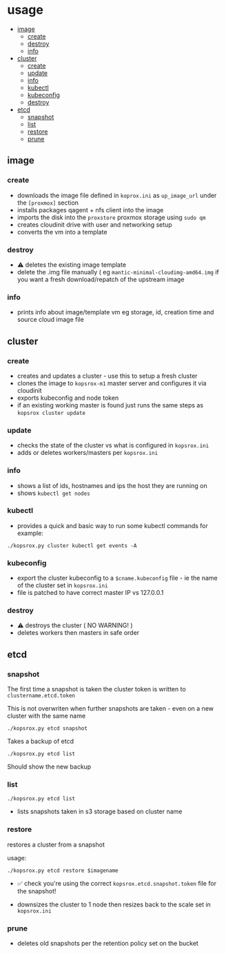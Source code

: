 # usage 

- [image](#image)
  - [create](#image-create)
  - [destroy](#image-destroy)
  - [info](#image-info)
- [cluster](#cluster)
  - [create](#cluster-create)
  - [update](#cluster-update)
  - [info](#cluster-info)
  - [kubectl](#kubectl)
  - [kubeconfig](#kubeconfig)
  - [destroy](#cluster-destroy)
- [etcd](#etcd)
  - [snapshot](#snapshot)
  - [list](#list)
  - [restore](#restore)
  - [prune](#prune)

## image <a name=image>
### create <a name=image-create>
- downloads the image file defined in `koprox.ini` as `up_image_url` under the `[proxmox]` section
- installs packages qagent + nfs client into the image
- imports the disk into the `proxstore` proxmox storage using `sudo qm`
- creates cloudinit drive with user and networking setup
- converts the vm into a template

### destroy <a name=image-destroy> 
- :warning: deletes the existing image template
- delete the .img file manually  ( eg `mantic-minimal-cloudimg-amd64.img` if you want a fresh download/repatch of the upstream image

### info <a name=image-info> 
- prints info about image/template vm eg storage, id, creation time and source cloud image file

## cluster <a name=cluster>
### create <a name=cluster-create>
- creates and updates a cluster - use this to setup a fresh cluster
- clones the image to `kopsrox-m1` master server and configures it via cloudinit
- exports kubeconfig and node token
- if an existing working master is found just runs the same steps as `kopsrox cluster update`

### update <a name=cluster-update>
- checks the state of the cluster vs what is configured in `kopsrox.ini`
- adds or deletes workers/masters per `kopsrox.ini`

### info <a name=cluster-info>
- shows a list of ids, hostnames and ips the host they are running on
- shows `kubectl get nodes`

### kubectl <a name=kubectl>
- provides a quick and basic way to run some kubectl commands for example:

`./kopsrox.py cluster kubectl get events -A`

### kubeconfig <a name=kubeconfig>
- export the cluster kubeconfig to a `$cname.kubeconfig` file - ie the name of the cluster set in `kopsrox.ini`
- file is patched to have correct master IP vs 127.0.0.1

### destroy <a name=cluster-destroy>
- :warning: destroys the cluster ( NO WARNING! ) 
- deletes workers then masters in safe order

## etcd <a name=etcd>
### snapshot <a name=snapshot>

The first time a snapshot is taken the cluster token is written to `clustername.etcd.token`

This is not overwriten when further snapshots are taken - even on a new cluster with the same name

`./kopsrox.py etcd snapshot`

Takes a backup of etcd

`./kopsrox.py etcd list`

Should show the new backup

### list <a name=s3-list>

`./kopsrox.py etcd list`

- lists snapshots taken in s3 storage based on cluster name

### restore <a name=restore>

restores a cluster from a snapshot

usage:

`./kopsrox.py etcd restore $imagename`

- :white_check_mark: check you're using the correct `kopsrox.etcd.snapshot.token` file for the snapshot!

- downsizes the cluster to 1 node then resizes back to the scale set in `kopsrox.ini`

### prune <a name=prune>

- deletes old snapshots per the retention policy set on the bucket
